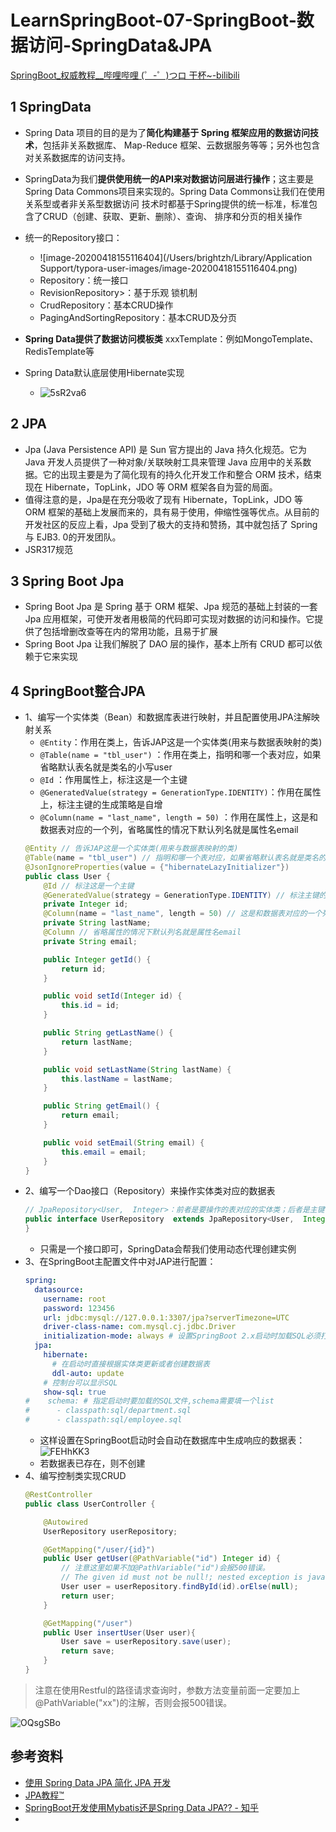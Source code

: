 #  LearnSpringBoot-07-SpringBoot-数据访问-SpringData&JPA

[SpringBoot_权威教程__哔哩哔哩 (゜-゜)つロ 干杯~-bilibili](https://www.bilibili.com/video/BV1Et411Y7tQ?p=4)

## 1 SpringData
- Spring Data 项目的目的是为了**简化构建基于 Spring 框架应用的数据访问技术**，包括非关系数据库、 Map-Reduce 框架、云数据服务等等；另外也包含对关系数据库的访问支持。

- SpringData为我们**提供使用统一的API来对数据访问层进行操作**；这主要是Spring Data Commons项目来实现的。Spring Data Commons让我们在使用关系型或者非关系型数据访问 技术时都基于Spring提供的统一标准，标准包含了CRUD（创建、获取、更新、删除）、查询、 排序和分页的相关操作

- 统一的Repository接口：
    - ![image-20200418155116404](/Users/brightzh/Library/Application Support/typora-user-images/image-20200418155116404.png)
    - Repository：统一接口 
    - RevisionRepository>：基于乐观 锁机制 
    - CrudRepository：基本CRUD操作 
    - PagingAndSortingRepository：基本CRUD及分页
- **Spring Data提供了数据访问模板类** xxxTemplate：例如MongoTemplate、RedisTemplate等
- Spring Data默认底层使用Hibernate实现
    - ![5sR2va6](https://i.imgur.com/5sR2va6.png)

## 2 JPA
- Jpa (Java Persistence API) 是 Sun 官方提出的 Java 持久化规范。它为 Java 开发人员提供了一种对象/关联映射工具来管理 Java 应用中的关系数据。它的出现主要是为了简化现有的持久化开发工作和整合 ORM 技术，结束现在 Hibernate，TopLink，JDO 等 ORM 框架各自为营的局面。
- 值得注意的是，Jpa是在充分吸收了现有 Hibernate，TopLink，JDO 等 ORM 框架的基础上发展而来的，具有易于使用，伸缩性强等优点。从目前的开发社区的反应上看，Jpa 受到了极大的支持和赞扬，其中就包括了 Spring 与 EJB3. 0的开发团队。
- JSR317规范

## 3 Spring Boot Jpa
- Spring Boot Jpa 是 Spring 基于 ORM 框架、Jpa 规范的基础上封装的一套 Jpa 应用框架，可使开发者用极简的代码即可实现对数据的访问和操作。它提供了包括增删改查等在内的常用功能，且易于扩展
- Spring Boot Jpa 让我们解脱了 DAO 层的操作，基本上所有 CRUD 都可以依赖于它来实现

## 4 SpringBoot整合JPA
- 1、编写一个实体类（Bean）和数据库表进行映射，并且配置使用JPA注解映射关系
    - `@Entity`：作用在类上，告诉JAP这是一个实体类(用来与数据表映射的类)
    - `@Table(name = "tbl_user")` ：作用在类上，指明和哪一个表对应，如果省略默认表名就是类名的小写user
    - `@Id` ：作用属性上，标注这是一个主键
    - `@GeneratedValue(strategy = GenerationType.IDENTITY)`：作用在属性上，标注主键的生成策略是自增
    - `@Column(name = "last_name", length = 50)` ：作用在属性上，这是和数据表对应的一个列，省略属性的情况下默认列名就是属性名email
    ```java
    @Entity // 告诉JAP这是一个实体类(用来与数据表映射的类)
    @Table(name = "tbl_user") // 指明和哪一个表对应，如果省略默认表名就是类名的小写user
    @JsonIgnoreProperties(value = {"hibernateLazyInitializer"})
    public class User {
        @Id // 标注这是一个主键
        @GeneratedValue(strategy = GenerationType.IDENTITY) // 标注主键的生成策略是自增
        private Integer id;
        @Column(name = "last_name", length = 50) // 这是和数据表对应的一个列
        private String lastName;
        @Column // 省略属性的情况下默认列名就是属性名email
        private String email;
    
        public Integer getId() {
            return id;
        }
    
        public void setId(Integer id) {
            this.id = id;
        }
    
        public String getLastName() {
            return lastName;
        }
    
        public void setLastName(String lastName) {
            this.lastName = lastName;
        }
    
        public String getEmail() {
            return email;
        }
    
        public void setEmail(String email) {
            this.email = email;
        }
    }
    ```
- 2、编写一个Dao接口（Repository）来操作实体类对应的数据表
    ```java
    // JpaRepository<User,  Integer>：前者是要操作的表对应的实体类；后者是主键
    public interface UserRepository  extends JpaRepository<User,  Integer> {
    }
    ```
    - 只需是一个接口即可，SpringData会帮我们使用动态代理创建实例
- 3、在SpringBoot主配置文件中对JAP进行配置：
    ```yaml
    spring:
      datasource:
        username: root
        password: 123456
        url: jdbc:mysql://127.0.0.1:3307/jpa?serverTimezone=UTC
        driver-class-name: com.mysql.cj.jdbc.Driver
        initialization-mode: always # 设置SpringBoot 2.x启动时加载SQL必须打开此项
      jpa:
        hibernate:
          # 在启动时直接根据实体类更新或者创建数据表
          ddl-auto: update
        # 控制台可以显示SQL
        show-sql: true
    #    schema: # 指定启动时要加载的SQL文件,schema需要填一个list
    #      - classpath:sql/department.sql
    #      - classpath:sql/employee.sql
    ```
    - 这样设置在SpringBoot启动时会自动在数据库中生成响应的数据表：![FEHhKK3](https://i.imgur.com/FEHhKK3.png)
    - 若数据表已存在，则不创建
- 4、编写控制类实现CRUD
    ```java   
    @RestController
    public class UserController {
    
        @Autowired
        UserRepository userRepository;
    
        @GetMapping("/user/{id}")
        public User getUser(@PathVariable("id") Integer id) {
            // 注意这里如果不加@PathVariable("id")会报500错误。
            // The given id must not be null!; nested exception is java.lang.IllegalArgumentException: The given id must not be null!
            User user = userRepository.findById(id).orElse(null);
            return user;
        }
    
        @GetMapping("/user")
        public User insertUser(User user){
            User save = userRepository.save(user);
            return save;
        }
    }
    ```
> 注意在使用Restful的路径请求查询时，参数方法变量前面一定要加上@PathVariable("xx")的注解，否则会报500错误。

![OQsgSBo](https://i.imgur.com/OQsgSBo.png)


## 参考资料

- [使用 Spring Data JPA 简化 JPA 开发](https://www.ibm.com/developerworks/cn/opensource/os-cn-spring-jpa/index.html)
- [JPA教程™](https://www.yiibai.com/jpa/)
- [SpringBoot开发使用Mybatis还是Spring Data JPA?? - 知乎](https://www.zhihu.com/question/316458408)
- 
